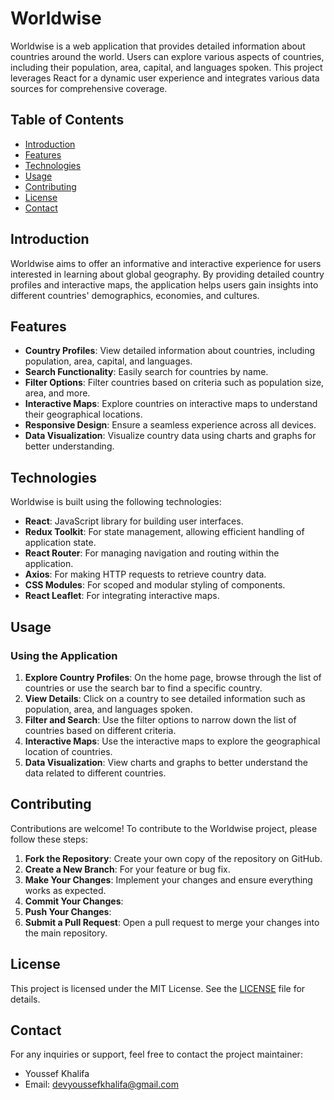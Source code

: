 # Worldwise

Worldwise is a web application that provides detailed information about countries around the world. Users can explore various aspects of countries, including their population, area, capital, and languages spoken. This project leverages React for a dynamic user experience and integrates various data sources for comprehensive coverage.

## Table of Contents

- [Introduction](#introduction)
- [Features](#features)
- [Technologies](#technologies)
- [Usage](#usage)
- [Contributing](#contributing)
- [License](#license)
- [Contact](#contact)

## Introduction

Worldwise aims to offer an informative and interactive experience for users interested in learning about global geography. By providing detailed country profiles and interactive maps, the application helps users gain insights into different countries' demographics, economies, and cultures.

## Features

- **Country Profiles**: View detailed information about countries, including population, area, capital, and languages.
- **Search Functionality**: Easily search for countries by name.
- **Filter Options**: Filter countries based on criteria such as population size, area, and more.
- **Interactive Maps**: Explore countries on interactive maps to understand their geographical locations.
- **Responsive Design**: Ensure a seamless experience across all devices.
- **Data Visualization**: Visualize country data using charts and graphs for better understanding.

## Technologies

Worldwise is built using the following technologies:

- **React**: JavaScript library for building user interfaces.
- **Redux Toolkit**: For state management, allowing efficient handling of application state.
- **React Router**: For managing navigation and routing within the application.
- **Axios**: For making HTTP requests to retrieve country data.
- **CSS Modules**: For scoped and modular styling of components.
- **React Leaflet**: For integrating interactive maps.

## Usage

### Using the Application

1. **Explore Country Profiles**: On the home page, browse through the list of countries or use the search bar to find a specific country.
2. **View Details**: Click on a country to see detailed information such as population, area, and languages spoken.
3. **Filter and Search**: Use the filter options to narrow down the list of countries based on different criteria.
4. **Interactive Maps**: Use the interactive maps to explore the geographical location of countries.
5. **Data Visualization**: View charts and graphs to better understand the data related to different countries.

## Contributing

Contributions are welcome! To contribute to the Worldwise project, please follow these steps:

1. **Fork the Repository**: Create your own copy of the repository on GitHub.
2. **Create a New Branch**: For your feature or bug fix.
3. **Make Your Changes**: Implement your changes and ensure everything works as expected.
4. **Commit Your Changes**: 
5. **Push Your Changes**: 
6. **Submit a Pull Request**: Open a pull request to merge your changes into the main repository.

## License

This project is licensed under the MIT License. See the [LICENSE](LICENSE) file for details.

## Contact

For any inquiries or support, feel free to contact the project maintainer:

- Youssef Khalifa
- Email: devyoussefkhalifa@gmail.com
